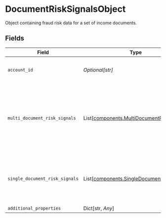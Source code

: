 # DocumentRiskSignalsObject

Object containing fraud risk data for a set of income documents.


## Fields

| Field                                                                                                  | Type                                                                                                   | Required                                                                                               | Description                                                                                            |
| ------------------------------------------------------------------------------------------------------ | ------------------------------------------------------------------------------------------------------ | ------------------------------------------------------------------------------------------------------ | ------------------------------------------------------------------------------------------------------ |
| `account_id`                                                                                           | *Optional[str]*                                                                                        | :heavy_check_mark:                                                                                     | ID of the payroll provider account.                                                                    |
| `multi_document_risk_signals`                                                                          | List[[components.MultiDocumentRiskSignal](../../models/components/multidocumentrisksignal.md)]         | :heavy_check_mark:                                                                                     | Array of risk signals computed from a set of uploaded documents and the associated documents' metadata |
| `single_document_risk_signals`                                                                         | List[[components.SingleDocumentRiskSignal](../../models/components/singledocumentrisksignal.md)]       | :heavy_check_mark:                                                                                     | Array of document metadata and associated risk signals per document                                    |
| `additional_properties`                                                                                | Dict[str, *Any*]                                                                                       | :heavy_minus_sign:                                                                                     | N/A                                                                                                    |